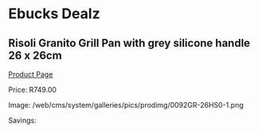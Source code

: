 
# Ebucks Dealz
## Risoli Granito Grill Pan with grey silicone handle 26 x 26cm
[Product Page](https://www.ebucks.com/web/shop/productSelected.do?prodId=1162505257&catId=704983235)

Price: R749.00

Image: /web/cms/system/galleries/pics/prodimg/0092GR-26HS0-1.png

Savings: 


	